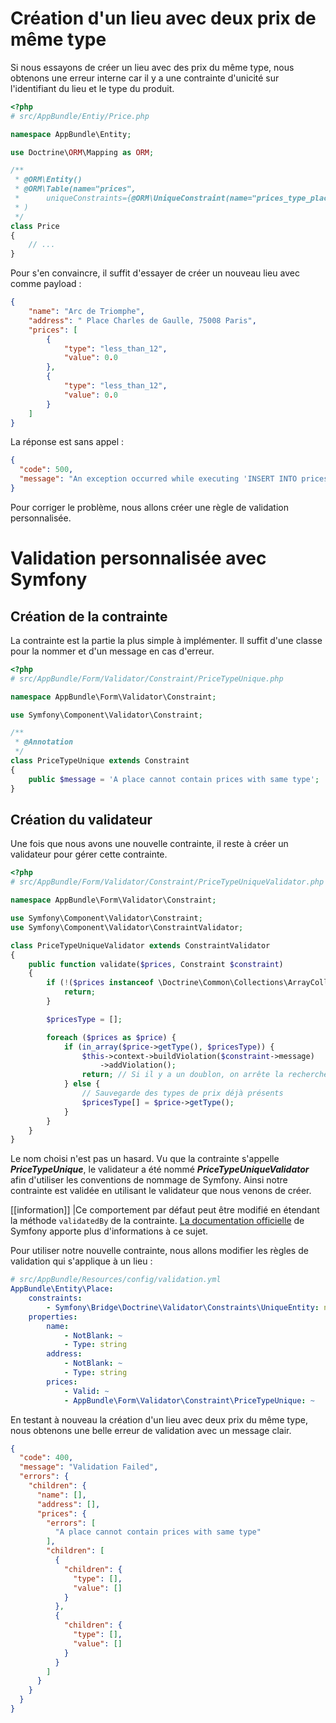 # Création d'un lieu avec deux prix de même type

Si nous essayons de créer un lieu avec des prix du même type, nous obtenons une erreur interne car il y a une contrainte d'unicité sur l'identifiant du lieu et le type du produit.

```php
<?php
# src/AppBundle/Entiy/Price.php

namespace AppBundle\Entity;

use Doctrine\ORM\Mapping as ORM;

/**
 * @ORM\Entity()
 * @ORM\Table(name="prices",
 *      uniqueConstraints={@ORM\UniqueConstraint(name="prices_type_place_unique", columns={"type", "place_id"})}
 * )
 */
class Price
{
    // ...
}
```

Pour s'en convaincre, il suffit d'essayer de créer un nouveau lieu avec comme payload :

```json
{
    "name": "Arc de Triomphe",
    "address": " Place Charles de Gaulle, 75008 Paris",
    "prices": [
        {
            "type": "less_than_12",
            "value": 0.0
        },
        {
            "type": "less_than_12",
            "value": 0.0
        } 
    ]
}
```

La réponse est sans appel :

```json
{
  "code": 500,
  "message": "An exception occurred while executing 'INSERT INTO prices (type, value, place_id) VALUES (?, ?, ?)' with params [\"less_than_12\", 0, 10]:\n\nSQLSTATE[23000]: Integrity constraint violation: 1062 Duplicata du champ 'less_than_12-10' pour la clef 'prices_type_place_unique'"
}
```

Pour corriger le problème, nous allons créer une règle de validation personnalisée.

# Validation personnalisée avec Symfony

## Création de la contrainte

La contrainte est la partie la plus simple à implémenter. Il suffit d'une classe pour la nommer et d'un message en cas d'erreur.

```php
<?php
# src/AppBundle/Form/Validator/Constraint/PriceTypeUnique.php

namespace AppBundle\Form\Validator\Constraint;

use Symfony\Component\Validator\Constraint;

/**
 * @Annotation
 */
class PriceTypeUnique extends Constraint
{
    public $message = 'A place cannot contain prices with same type';
}
```

## Création du validateur

Une fois que nous avons une nouvelle contrainte, il reste à créer un validateur pour gérer cette contrainte. 

```php
<?php
# src/AppBundle/Form/Validator/Constraint/PriceTypeUniqueValidator.php

namespace AppBundle\Form\Validator\Constraint;

use Symfony\Component\Validator\Constraint;
use Symfony\Component\Validator\ConstraintValidator;

class PriceTypeUniqueValidator extends ConstraintValidator
{
    public function validate($prices, Constraint $constraint)
    {
        if (!($prices instanceof \Doctrine\Common\Collections\ArrayCollection)) {
            return;
        }

        $pricesType = [];

        foreach ($prices as $price) {
            if (in_array($price->getType(), $pricesType)) {
                $this->context->buildViolation($constraint->message)
                    ->addViolation();
                return; // Si il y a un doublon, on arrête la recherche
            } else {
                // Sauvegarde des types de prix déjà présents
                $pricesType[] = $price->getType();
            }
        }
    }
}
```

Le nom choisi n'est pas un hasard. Vu que la contrainte s'appelle ***PriceTypeUnique***, le validateur a été nommé  ***PriceTypeUniqueValidator*** afin d'utiliser les conventions de nommage de Symfony. Ainsi notre contrainte est validée en utilisant le validateur que nous venons de créer.

[[information]]
|Ce comportement par défaut peut être modifié en étendant la méthode `validatedBy` de la contrainte. [La documentation officielle](http://symfony.com/doc/current/cookbook/validation/custom_constraint.html) de Symfony apporte plus d'informations à ce sujet.

Pour utiliser notre nouvelle contrainte, nous allons modifier les règles de validation qui s'applique à un lieu :

```yaml
# src/AppBundle/Resources/config/validation.yml
AppBundle\Entity\Place:
    constraints:
        - Symfony\Bridge\Doctrine\Validator\Constraints\UniqueEntity: name
    properties:
        name:
            - NotBlank: ~
            - Type: string
        address:
            - NotBlank: ~
            - Type: string
        prices:
            - Valid: ~
            - AppBundle\Form\Validator\Constraint\PriceTypeUnique: ~
```

En testant à nouveau la création d'un lieu avec deux prix du même type, nous obtenons une belle erreur de validation avec un message clair.

```json
{
  "code": 400,
  "message": "Validation Failed",
  "errors": {
    "children": {
      "name": [],
      "address": [],
      "prices": {
        "errors": [
          "A place cannot contain prices with same type"
        ],
        "children": [
          {
            "children": {
              "type": [],
              "value": []
            }
          },
          {
            "children": {
              "type": [],
              "value": []
            }
          }
        ]
      }
    }
  }
}
```
